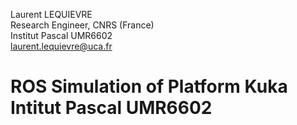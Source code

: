 Laurent LEQUIEVRE<br/>
Research Engineer, CNRS (France)<br/>
Institut Pascal UMR6602<br/>
laurent.lequievre@uca.fr<br/>


# ROS Simulation of Platform Kuka Intitut Pascal UMR6602
